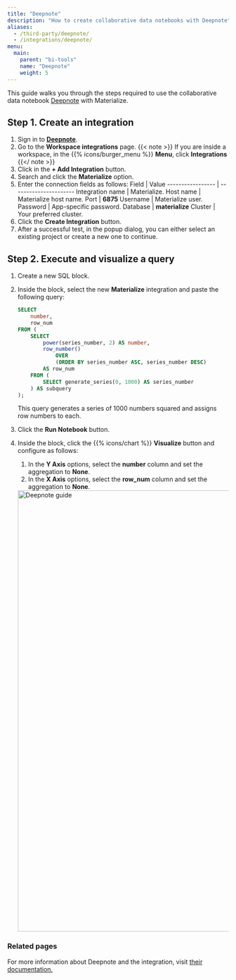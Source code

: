 ```yaml
---
title: "Deepnote"
description: "How to create collaborative data notebooks with Deepnote"
aliases:
  - /third-party/deepnote/
  - /integrations/deepnote/
menu:
  main:
    parent: "bi-tools"
    name: "Deepnote"
    weight: 5
---
```


This guide walks you through the steps required to use the collaborative data notebook [Deepnote](https://deepnote.com/) with Materialize.

## Step 1. Create an integration

1. Sign in to **[Deepnote](https://deepnote.com/)**.
2. Go to the **Workspace integrations** page.
  {{< note >}}
  If you are inside a workspace, in the {{% icons/burger_menu %}} **Menu**, click **Integrations**
  {{</ note >}}
1. Click in the **+ Add Integration** button.
2. Search and click the **Materialize** option.
3. Enter the connection fields as follows:
    Field             | Value
    ----------------- | ----------------------
    Integration name  | Materialize.
    Host name         | Materialize host name.
    Port              | **6875**
    Username          | Materialize user.
    Password          | App-specific password.
    Database          | **materialize**
    Cluster           | Your preferred cluster.
4. Click the **Create Integration** button.
5. After a successful test, in the popup dialog, you can either select an existing project or create a new one to continue.

## Step 2. Execute and visualize a query

1. Create a new SQL block.

2. Inside the block, select the new **Materialize** integration and paste the following query:
    ```sql
    SELECT
        number,
        row_num
    FROM (
        SELECT
            power(series_number, 2) AS number,
            row_number()
                OVER
                (ORDER BY series_number ASC, series_number DESC)
            AS row_num
        FROM (
            SELECT generate_series(0, 1000) AS series_number
        ) AS subquery
    );
    ```

    This query generates a series of 1000 numbers squared and assigns row numbers to each.
3. Click the **Run Notebook** button.

4. Inside the block, click the {{% icons/chart %}} **Visualize** button and configure as follows:
   1. In the **Y Axis** options, select the **number** column and set the aggregation to **None**.
   2. In the **X Axis** options, select the **row_num** column and set the aggregation to **None**.

   <img width="1002" alt="Deepnote guide" src="https://github.com/joacoc/materialize/assets/11491779/fdd21c0c-db2f-4096-8d7a-dd38bdfb646d">


### Related pages

For more information about Deepnote and the integration, visit [their documentation.](https://deepnote.com/docs/materialize)
